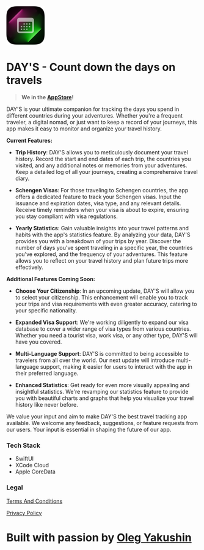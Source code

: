 <img width="100" height="100" src="/Icon.png" alt="Icon">


# DAY'S - Count down the days on travels

> **We in the [AppStore](https://apps.apple.com/tr/app/days/id6464660094)!**

DAY'S is your ultimate companion for tracking the days you spend in different countries during your adventures. 
Whether you're a frequent traveler, a digital nomad, or just want to keep a record of your journeys, this app makes it easy to monitor and organize your travel history.

**Current Features:**

- **Trip History**: DAY'S allows you to meticulously document your travel history. Record the start and end dates of each trip, the countries you visited, and any additional notes or memories from your adventures. Keep a detailed log of all your journeys, creating a comprehensive travel diary.

- **Schengen Visas**: For those traveling to Schengen countries, the app offers a dedicated feature to track your Schengen visas. Input the issuance and expiration dates, visa type, and any relevant details. Receive timely reminders when your visa is about to expire, ensuring you stay compliant with visa regulations.

- **Yearly Statistics**: Gain valuable insights into your travel patterns and habits with the app's statistics feature. By analyzing your data, DAY'S provides you with a breakdown of your trips by year. Discover the number of days you've spent traveling in a specific year, the countries you've explored, and the frequency of your adventures. This feature allows you to reflect on your travel history and plan future trips more effectively.


**Additional Features Coming Soon:**

- **Choose Your Citizenship**: In an upcoming update, DAY'S will allow you to select your citizenship. This enhancement will enable you to track your trips and visa requirements with even greater accuracy, catering to your specific nationality.

- **Expanded Visa Support**: We're working diligently to expand our visa database to cover a wider range of visa types from various countries. Whether you need a tourist visa, work visa, or any other type, DAY'S will have you covered.

- **Multi-Language Support**: DAY'S is committed to being accessible to travelers from all over the world. Our next update will introduce multi-language support, making it easier for users to interact with the app in their preferred language.

- **Enhanced Statistics**: Get ready for even more visually appealing and insightful statistics. We're revamping our statistics feature to provide you with beautiful charts and graphs that help you visualize your travel history like never before.

We value your input and aim to make DAY'S the best travel tracking app available. We welcome any feedback, suggestions, or feature requests from our users. Your input is essential in shaping the future of our app.

### Tech Stack
- SwiftUI
- XCode Cloud
- Apple CoreData

### Legal

[Terms And Conditions](/TermsAndConditions.md)

[Privacy Policy](/PrivacyPolicy.md)

# Built with passion by [Oleg Yakushin](https://www.instagram.com/olegotka_swift/) 


